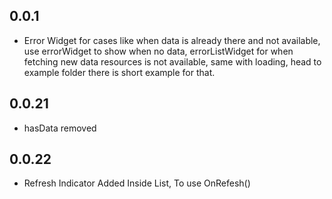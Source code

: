 ## 0.0.1

- Error Widget for cases like when data is already there and not available, use errorWidget to show when no data, errorListWidget for when fetching new data resources is not available, same with loading, head to example folder there is short example for that.

## 0.0.21

- hasData removed

## 0.0.22

- Refresh Indicator Added Inside List, To use OnRefesh()

